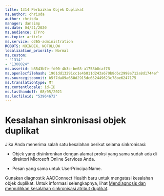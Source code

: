 ```yaml
---
title: 1314 Perbaikan Objek Duplikat
ms.author: chrisda
author: chrisda
manager: dansimp
ms.date: 04/21/2020
ms.audience: ITPro
ms.topic: article
ms.service: o365-administration
ROBOTS: NOINDEX, NOFOLLOW
localization_priority: Normal
ms.custom:
- "1314"
- "1300024"
ms.assetid: b8543b7e-fd00-4b3c-be68-a1758b8caf78
ms.openlocfilehash: 1901dd13291cc1e4b811d243a670b8d6c2998e712a8d1744effe7e3832c156da
ms.sourcegitcommit: b5f7da89a650d2915dc652449623c78be6247175
ms.translationtype: MT
ms.contentlocale: id-ID
ms.lasthandoff: 08/05/2021
ms.locfileid: "53964672"
---
```

# <a name="duplicate-object-synchronization-errors"></a>Kesalahan sinkronisasi objek duplikat

Jika Anda menerima salah satu kesalahan berikut selama sinkronisasi:

- Objek yang disinkronkan dengan alamat proksi yang sama sudah ada di direktori Microsoft Online Services Anda.

- Pesan yang sama untuk UserPrincipalName.

Gunakan diagnostik AADConnect Health baru untuk mengatasi kesalahan objek duplikat. Untuk informasi selengkapnya, lihat [Mendiagnosis dan memulihkan kesalahan sinkronisasi atribut duplikat](https://docs.microsoft.com/azure/active-directory/hybrid/how-to-connect-health-diagnose-sync-errors).
